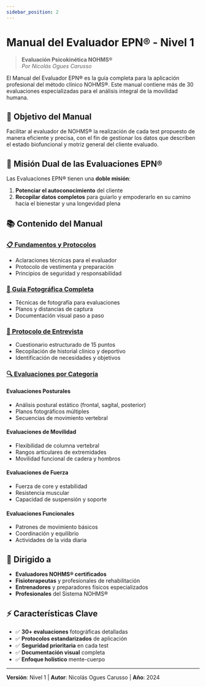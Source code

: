 ```yaml
---
sidebar_position: 2
---
```


# Manual del Evaluador EPN® - Nivel 1

> **Evaluación Psicokinética NOHMS®**  
> *Por Nicolás Ogues Carusso*

El Manual del Evaluador EPN® es la guía completa para la aplicación profesional del método clínico NOHMS®. Este manual contiene más de 30 evaluaciones especializadas para el análisis integral de la movilidad humana.

## 🎯 Objetivo del Manual

Facilitar al evaluador de NOHMS® la realización de cada test propuesto de manera eficiente y precisa, con el fin de gestionar los datos que describen el estado biofuncional y motriz general del cliente evaluado.

## 🔬 Misión Dual de las Evaluaciones EPN®

Las Evaluaciones EPN® tienen una **doble misión**:

1. **Potenciar el autoconocimiento** del cliente
2. **Recopilar datos completos** para guiarlo y empoderarlo en su camino hacia el bienestar y una longevidad plena

## 📚 Contenido del Manual

### [📋 Fundamentos y Protocolos](./fundamentos/)
- Aclaraciones técnicas para el evaluador
- Protocolo de vestimenta y preparación
- Principios de seguridad y responsabilidad

### [📸 Guía Fotográfica Completa](./guia-fotografica/)
- Técnicas de fotografía para evaluaciones
- Planos y distancias de captura
- Documentación visual paso a paso

### [💬 Protocolo de Entrevista](./protocolo-entrevista/)
- Cuestionario estructurado de 15 puntos
- Recopilación de historial clínico y deportivo
- Identificación de necesidades y objetivos

### [🔍 Evaluaciones por Categoría](./evaluaciones/)

#### **Evaluaciones Posturales**
- Análisis postural estático (frontal, sagital, posterior)
- Planos fotográficos múltiples
- Secuencias de movimiento vertebral

#### **Evaluaciones de Movilidad**
- Flexibilidad de columna vertebral
- Rangos articulares de extremidades
- Movilidad funcional de cadera y hombros

#### **Evaluaciones de Fuerza**
- Fuerza de core y estabilidad
- Resistencia muscular
- Capacidad de suspensión y soporte

#### **Evaluaciones Funcionales**
- Patrones de movimiento básicos
- Coordinación y equilibrio
- Actividades de la vida diaria

## 👥 Dirigido a

- **Evaluadores NOHMS® certificados**
- **Fisioterapeutas** y profesionales de rehabilitación
- **Entrenadores** y preparadores físicos especializados
- **Profesionales** del Sistema NOHMS®

## ⚡ Características Clave

- ✅ **30+ evaluaciones** fotográficas detalladas
- ✅ **Protocolos estandarizados** de aplicación
- ✅ **Seguridad prioritaria** en cada test
- ✅ **Documentación visual** completa
- ✅ **Enfoque holístico** mente-cuerpo

---

**Versión**: Nivel 1 | **Autor**: Nicolás Ogues Carusso | **Año**: 2024
